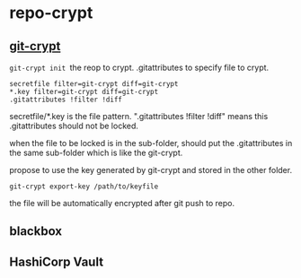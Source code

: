 # repo-crypt
## [git-crypt](https://github.com/AGWA/git-crypt)
`git-crypt init `the reop to crypt.
.gitattributes to specify file to crypt.
```
secretfile filter=git-crypt diff=git-crypt
*.key filter=git-crypt diff=git-crypt
.gitattributes !filter !diff
```
secretfile/*.key is the file pattern.
".gitattributes !filter !diff" means this .gitattributes should not be locked.

when the file to be locked is in the sub-folder,
should put the .gitattributes in the same  sub-folder which is like the git-crypt.

propose to use the key generated by git-crypt and stored in the other folder.
```
git-crypt export-key /path/to/keyfile
```

the file will be automatically encrypted after git push to repo.

## blackbox
## HashiCorp Vault
